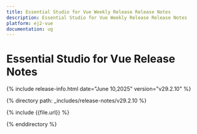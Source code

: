 ```yaml
---
title: Essential Studio for Vue Weekly Release Release Notes  
description: Essential Studio for Vue Weekly Release Release Notes  
platform: ej2-vue
documentation: ug
---
```


# Essential Studio for Vue  Release Notes  

{% include release-info.html date="June 10,2025"  version="v29.2.10" %} 

{% directory path: _includes/release-notes/v29.2.10 %}

{% include {{file.url}} %}

{% enddirectory %}